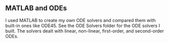 ## MATLAB and ODEs
I used MATLAB to create my own ODE solvers and compared them with built-in ones like ODE45. See the ODE Solvers folder for the ODE solvers I built. The solvers dealt with linear, non-linear, first-order, and second-order ODEs.